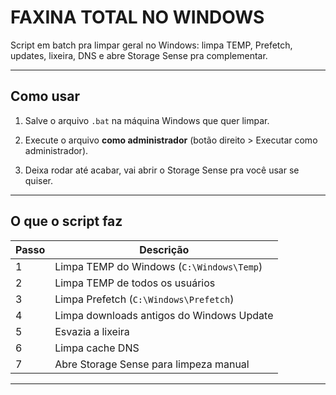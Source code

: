 # FAXINA TOTAL NO WINDOWS

Script em batch pra limpar geral no Windows: limpa TEMP, Prefetch, updates, lixeira, DNS e abre Storage Sense pra complementar.

---

## Como usar

1. Salve o arquivo `.bat` na máquina Windows que quer limpar.

2. Execute o arquivo **como administrador** (botão direito > Executar como administrador).

3. Deixa rodar até acabar, vai abrir o Storage Sense pra você usar se quiser.

---

## O que o script faz

| Passo | Descrição                                   |
|-------|---------------------------------------------|
| 1     | Limpa TEMP do Windows (`C:\Windows\Temp`)  |
| 2     | Limpa TEMP de todos os usuários             |
| 3     | Limpa Prefetch (`C:\Windows\Prefetch`)     |
| 4     | Limpa downloads antigos do Windows Update  |
| 5     | Esvazia a lixeira                           |
| 6     | Limpa cache DNS                             |
| 7     | Abre Storage Sense para limpeza manual     |

---
